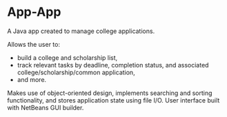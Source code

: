 # App-App

A Java app created to manage college applications.

Allows the user to:
 - build a college and scholarship list,
 - track relevant tasks by deadline, completion status, and associated college/scholarship/common application,
 - and more.
 
Makes use of object-oriented design, implements searching and sorting functionality, and stores application state using file I/O. 
User interface built with NetBeans GUI builder.
